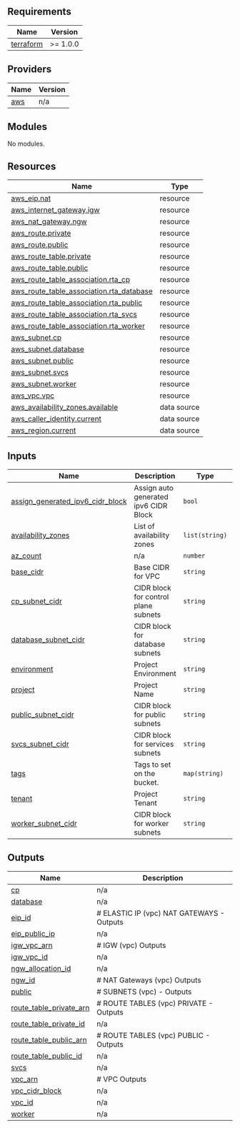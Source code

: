 <!-- BEGIN_TF_DOCS -->
## Requirements

| Name | Version |
|------|---------|
| <a name="requirement_terraform"></a> [terraform](#requirement\_terraform) | >= 1.0.0 |

## Providers

| Name | Version |
|------|---------|
| <a name="provider_aws"></a> [aws](#provider\_aws) | n/a |

## Modules

No modules.

## Resources

| Name | Type |
|------|------|
| [aws_eip.nat](https://registry.terraform.io/providers/hashicorp/aws/latest/docs/resources/eip) | resource |
| [aws_internet_gateway.igw](https://registry.terraform.io/providers/hashicorp/aws/latest/docs/resources/internet_gateway) | resource |
| [aws_nat_gateway.ngw](https://registry.terraform.io/providers/hashicorp/aws/latest/docs/resources/nat_gateway) | resource |
| [aws_route.private](https://registry.terraform.io/providers/hashicorp/aws/latest/docs/resources/route) | resource |
| [aws_route.public](https://registry.terraform.io/providers/hashicorp/aws/latest/docs/resources/route) | resource |
| [aws_route_table.private](https://registry.terraform.io/providers/hashicorp/aws/latest/docs/resources/route_table) | resource |
| [aws_route_table.public](https://registry.terraform.io/providers/hashicorp/aws/latest/docs/resources/route_table) | resource |
| [aws_route_table_association.rta_cp](https://registry.terraform.io/providers/hashicorp/aws/latest/docs/resources/route_table_association) | resource |
| [aws_route_table_association.rta_database](https://registry.terraform.io/providers/hashicorp/aws/latest/docs/resources/route_table_association) | resource |
| [aws_route_table_association.rta_public](https://registry.terraform.io/providers/hashicorp/aws/latest/docs/resources/route_table_association) | resource |
| [aws_route_table_association.rta_svcs](https://registry.terraform.io/providers/hashicorp/aws/latest/docs/resources/route_table_association) | resource |
| [aws_route_table_association.rta_worker](https://registry.terraform.io/providers/hashicorp/aws/latest/docs/resources/route_table_association) | resource |
| [aws_subnet.cp](https://registry.terraform.io/providers/hashicorp/aws/latest/docs/resources/subnet) | resource |
| [aws_subnet.database](https://registry.terraform.io/providers/hashicorp/aws/latest/docs/resources/subnet) | resource |
| [aws_subnet.public](https://registry.terraform.io/providers/hashicorp/aws/latest/docs/resources/subnet) | resource |
| [aws_subnet.svcs](https://registry.terraform.io/providers/hashicorp/aws/latest/docs/resources/subnet) | resource |
| [aws_subnet.worker](https://registry.terraform.io/providers/hashicorp/aws/latest/docs/resources/subnet) | resource |
| [aws_vpc.vpc](https://registry.terraform.io/providers/hashicorp/aws/latest/docs/resources/vpc) | resource |
| [aws_availability_zones.available](https://registry.terraform.io/providers/hashicorp/aws/latest/docs/data-sources/availability_zones) | data source |
| [aws_caller_identity.current](https://registry.terraform.io/providers/hashicorp/aws/latest/docs/data-sources/caller_identity) | data source |
| [aws_region.current](https://registry.terraform.io/providers/hashicorp/aws/latest/docs/data-sources/region) | data source |

## Inputs

| Name | Description | Type | Default | Required |
|------|-------------|------|---------|:--------:|
| <a name="input_assign_generated_ipv6_cidr_block"></a> [assign\_generated\_ipv6\_cidr\_block](#input\_assign\_generated\_ipv6\_cidr\_block) | Assign auto generated ipv6 CIDR Block | `bool` | `true` | no |
| <a name="input_availability_zones"></a> [availability\_zones](#input\_availability\_zones) | List of availability zones | `list(string)` | n/a | yes |
| <a name="input_az_count"></a> [az\_count](#input\_az\_count) | n/a | `number` | n/a | yes |
| <a name="input_base_cidr"></a> [base\_cidr](#input\_base\_cidr) | Base CIDR for VPC | `string` | n/a | yes |
| <a name="input_cp_subnet_cidr"></a> [cp\_subnet\_cidr](#input\_cp\_subnet\_cidr) | CIDR block for control plane subnets | `string` | n/a | yes |
| <a name="input_database_subnet_cidr"></a> [database\_subnet\_cidr](#input\_database\_subnet\_cidr) | CIDR block for database subnets | `string` | n/a | yes |
| <a name="input_environment"></a> [environment](#input\_environment) | Project Environment | `string` | n/a | yes |
| <a name="input_project"></a> [project](#input\_project) | Project Name | `string` | n/a | yes |
| <a name="input_public_subnet_cidr"></a> [public\_subnet\_cidr](#input\_public\_subnet\_cidr) | CIDR block for public subnets | `string` | n/a | yes |
| <a name="input_svcs_subnet_cidr"></a> [svcs\_subnet\_cidr](#input\_svcs\_subnet\_cidr) | CIDR block for services subnets | `string` | n/a | yes |
| <a name="input_tags"></a> [tags](#input\_tags) | Tags to set on the bucket. | `map(string)` | `{}` | no |
| <a name="input_tenant"></a> [tenant](#input\_tenant) | Project Tenant | `string` | `"demo"` | no |
| <a name="input_worker_subnet_cidr"></a> [worker\_subnet\_cidr](#input\_worker\_subnet\_cidr) | CIDR block for worker subnets | `string` | n/a | yes |

## Outputs

| Name | Description |
|------|-------------|
| <a name="output_cp"></a> [cp](#output\_cp) | n/a |
| <a name="output_database"></a> [database](#output\_database) | n/a |
| <a name="output_eip_id"></a> [eip\_id](#output\_eip\_id) | # ELASTIC IP (vpc) NAT GATEWAYS - Outputs |
| <a name="output_eip_public_ip"></a> [eip\_public\_ip](#output\_eip\_public\_ip) | n/a |
| <a name="output_igw_vpc_arn"></a> [igw\_vpc\_arn](#output\_igw\_vpc\_arn) | # IGW (vpc) Outputs |
| <a name="output_igw_vpc_id"></a> [igw\_vpc\_id](#output\_igw\_vpc\_id) | n/a |
| <a name="output_ngw_allocation_id"></a> [ngw\_allocation\_id](#output\_ngw\_allocation\_id) | n/a |
| <a name="output_ngw_id"></a> [ngw\_id](#output\_ngw\_id) | # NAT Gateways (vpc) Outputs |
| <a name="output_public"></a> [public](#output\_public) | # SUBNETS (vpc)  - Outputs |
| <a name="output_route_table_private_arn"></a> [route\_table\_private\_arn](#output\_route\_table\_private\_arn) | # ROUTE TABLES (vpc) PRIVATE - Outputs |
| <a name="output_route_table_private_id"></a> [route\_table\_private\_id](#output\_route\_table\_private\_id) | n/a |
| <a name="output_route_table_public_arn"></a> [route\_table\_public\_arn](#output\_route\_table\_public\_arn) | # ROUTE TABLES (vpc) PUBLIC - Outputs |
| <a name="output_route_table_public_id"></a> [route\_table\_public\_id](#output\_route\_table\_public\_id) | n/a |
| <a name="output_svcs"></a> [svcs](#output\_svcs) | n/a |
| <a name="output_vpc_arn"></a> [vpc\_arn](#output\_vpc\_arn) | # VPC Outputs |
| <a name="output_vpc_cidr_block"></a> [vpc\_cidr\_block](#output\_vpc\_cidr\_block) | n/a |
| <a name="output_vpc_id"></a> [vpc\_id](#output\_vpc\_id) | n/a |
| <a name="output_worker"></a> [worker](#output\_worker) | n/a |
<!-- END_TF_DOCS -->